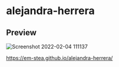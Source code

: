 # alejandra-herrera

## Preview
![Screenshot 2022-02-04 111137](https://user-images.githubusercontent.com/54424032/152543335-90e84317-5e96-413f-b2e3-3513ffb76e57.jpg)

https://em-stea.github.io/alejandra-herrera/
